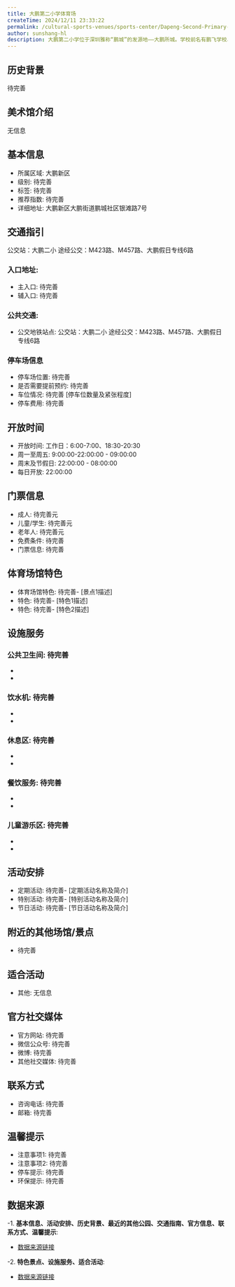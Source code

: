```yaml
---
title: 大鹏第二小学体育场
createTime: 2024/12/11 23:33:22
permalink: /cultural-sports-venues/sports-center/Dapeng-Second-Primary-School-Stadium/
author: sunshang-hl
description: 大鹏第二小学位于深圳雅称“鹏城”的发源地——大鹏所城。学校前名有鹏飞学校、鹏一中心小学、鹏城学校、鹏城小学，几经迁址新建。2001年9月由苏晃南先生、黄真秀女士、吴荣基先生、黄启泰先生捐资，各级政府和鹏城社区居委大力支持，于现址建成新校。学校占地面积24626平方米，校舍建筑面积8989平方米，有300米运动场1个，篮
---
```


<ImageCard
image="https://www.sz.gov.cn/img/4/4108/4108419/11168742.jpg"
title= "大鹏第二小学体育场"
description= ""
date="2024/12/17"
href="/"
author="sunshang-hl"
/>

## 历史背景
 待完善

## 美术馆介绍
 无信息

## 基本信息
- 所属区域: 大鹏新区
- 级别: 待完善
- 标签: 待完善
- 推荐指数: 待完善
- 详细地址: 大鹏新区大鹏街道鹏城社区银滩路7号

## 交通指引
 公交站：大鹏二小 途经公交：M423路、M457路、大鹏假日专线6路
### 入口地址:
- 主入口: 待完善
- 辅入口: 待完善
### 公共交通:
- 公交地铁站点: 公交站：大鹏二小 途经公交：M423路、M457路、大鹏假日专线6路

### 停车场信息
- 停车场位置: 待完善
- 是否需要提前预约: 待完善
- 车位情况: 待完善 [停车位数量及紧张程度]
- 停车费用: 待完善

## 开放时间
- 开放时间: 工作日：6:00-7:00、18:30-20:30
- 周一至周五: 9:00:00-22:00:00 - 09:00:00
- 周末及节假日: 22:00:00 - 08:00:00
- 每日开放: 22:00:00

## 门票信息
- 成人: 待完善元
- 儿童/学生: 待完善元
- 老年人: 待完善元
- 免费条件: 待完善
- 门票信息: 待完善

## 体育场馆特色
- 体育场馆特色: 待完善- [景点1描述]
- 特色: 待完善- [特色1描述]
- 特色: 待完善- [特色2描述]

## 设施服务
### 公共卫生间: 待完善
- 
- 
### 饮水机: 待完善
- 
- 
### 休息区: 待完善
- 
- 
### 餐饮服务: 待完善
- 
- 
### 儿童游乐区: 待完善
- 
- 

## 活动安排
- 定期活动: 待完善- [定期活动名称及简介]
- 特别活动: 待完善- [特别活动名称及简介]
- 节日活动: 待完善- [节日活动名称及简介]

## 附近的其他场馆/景点
- 待完善

## 适合活动
- 其他: 无信息

## 官方社交媒体
- 官方网站: 待完善
- 微信公众号: 待完善
- 微博: 待完善
- 其他社交媒体: 待完善

## 联系方式
- 咨询电话: 待完善
- 邮箱: 待完善

## 温馨提示
- 注意事项1: 待完善
- 注意事项2: 待完善
- 停车提示: 待完善
- 环保提示: 待完善

## 数据来源
-1. **基本信息、活动安排、历史背景、最近的其他公园、交通指南、官方信息、联系方式、温馨提示**:
- [数据来源链接](https://www.sz.gov.cn/szzt2010/szwtt/wtcg/tycg/content/post_11168742.html)

-2. **特色景点、设施服务、适合活动**:
- [数据来源链接](https://www.sz.gov.cn/szzt2010/szwtt/wtcg/tycg/content/post_11168742.html)

